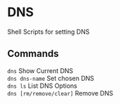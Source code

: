 # DNS

Shell Scripts for setting DNS

## Commands

`dns` Show Current DNS  
`dns dns-name` Set chosen DNS  
`dns ls` List DNS Options  
`dns [rm/remove/clear]` Remove DNS
